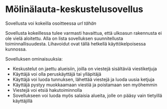 <h1>Mölinälauta-keskustelusovellus</h1>

Sovellusta voi kokeilla osoitteessa <i>url tähän</i>

Sovellusta kokeillessa tulee varmasti havaittua, että ulkoasun rakennusta ei ole vielä aloitettu. Alla on lista sovelluksen suunnitellusta toiminnallisuudesta. Lihavoidut ovat tällä hetkellä käyttökelpoisessa kunnossa. 

Sovelluksen ominaisuuksia:
<ul> 
<li>Keskustelut on jaettu alueisiin, joilla on viestejä sisältäviä viestiketjuja</li>
<li>Käyttäjä voi olla peruskäyttäjä tai ylläpitäjä</li>
<li>Käyttäjä voi luoda tunnuksen, lähettää viestejä ja luoda uusia ketjuja</li>
<li>Käyttäjä pystyy muokkaamaan viestiä ja poistamaan sen myöhemmin</li>
<li>Viestejä voi etsiä hakutoiminnolla</li>
<li>Sovellukseen voi luoda myös salaisia alueita, jolle on pääsy vain tietyillä käyttäjillä</li>
</ul>
